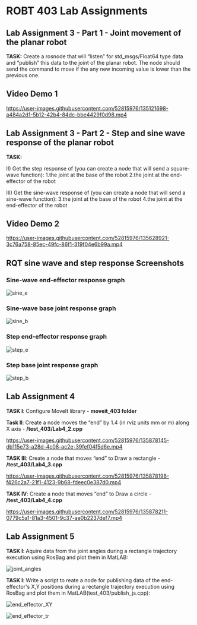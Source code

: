 # ROBT 403 Lab Assignments
## Lab Assignment 3 - Part 1 - Joint movement of the planar robot
**TASK:** Create a rosnode that will “listen” for std_msgs/Float64 type data and “publish” this data to the joint of the planar robot. The node should send the command to move if the any new incoming value is lower than the previous one.
## Video Demo 1



https://user-images.githubusercontent.com/52815976/135121698-a484a2d1-5b12-42b4-84dc-bbe4429f0d98.mp4

## Lab Assignment 3 - Part 2 - Step and sine wave response of the planar robot
**TASK:** 

II) Get the step response of (you can create a node that will send a square-wave function): 
  1.the joint at the base of the robot
  2.the joint at the end-effector of the robot
  
III) Get the sine-wave response of (you can create a node that will send a sine-wave function): 
  3.the joint at the base of the robot
  4.the joint at the end-effector of the robot
  
## Video Demo 2


https://user-images.githubusercontent.com/52815976/135628921-3c76a758-85ec-49fc-86f1-319f04e6b99a.mp4

## RQT sine wave and step response Screenshots
### Sine-wave end-effector response graph
![sine_e](sine_endj.png)
### Sine-wave base joint response graph
![sine_b](sine_basej.png)
### Step end-effector response graph
![step_e](step_endj.png)
### Step base joint response graph
![step_b](step_endj.png)

## Lab Assignment 4
**TASK I**: Configure MoveIt library - **moveit_403 folder**

**Task II**: Create a node moves the “end” by 1.4 (in rviz units mm or m) along X axis - **/test_403/Lab4_2.cpp**


https://user-images.githubusercontent.com/52815976/135878145-db115e73-a28d-4c08-ac2e-39fef04f5d6e.mp4


**TASK III**: Create a node that moves “end” to Draw a rectangle - **/test_403/Lab4_3.cpp**


https://user-images.githubusercontent.com/52815976/135878198-f426c2a7-21f1-4123-9b68-fdeec0e387d0.mp4


**TASK IV**: Create a node that moves “end” to Draw a circle - **/test_403/Lab4_4.cpp**


https://user-images.githubusercontent.com/52815976/135878211-0779c5a1-81a3-4501-9c37-ae0b2237def7.mp4

## Lab Assignment 5
**TASK I**: Aquire data from the joint angles during a rectangle trajectory execution using RosBag and plot them in MatLAB:

![joint_angles](joint_angles_plot.png)

**TASK I**: Write a script to reate a node for publishing data of the end-effector's X,Y positions during a rectangle trajectory execution using RosBag and plot them in MatLAB(test_403/publish_js.cpp):

![end_effector_XY](end_effector_plot_XY.png)

![end_effector_tr](end_effector_trajectory.png)

